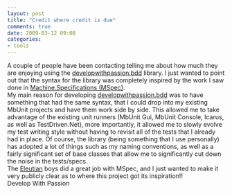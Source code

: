 ```yaml
---
layout: post
title: "Credit where credit is due"
comments: true
date: 2009-03-12 09:00
categories:
- tools
---
```


A couple of people have been contacting telling me about how much they are enjoying using the [developwithpassion.bdd](https://www.assembla.com/wiki/show/developwithpassion_bdd) library. I just wanted to point out that the syntax for the library was completely inspired by the work I saw done in [Machine.Specifications (MSpec)](http://github.com/machine/machine.specifications/tree/master).  
My main reason for developing [developwithpassion.bdd](https://www.assembla.com/wiki/show/developwithpassion_bdd) was to have something that had the same syntax, that I could drop into my existing MbUnit projects and have them work side by side. This allowed me to take advantage of the existing unit runners (MbUnit Gui, MbUnit Console, Icarus, as well as TestDriven.Net), more importantly, it allowed me to slowly evolve my test writing style without having to revisit all of the tests that I already had in place. Of course, the library (being something that I use personally) has adopted a lot of things such as my naming conventions, as well as a fairly significant set of base classes that allow me to significantly cut down the noise in the tests/specs.  
The [Eleutian](http://blog.eleutian.com) boys did a great job with MSpec, and I just wanted to make it very publicly clear as to where this project got its inspiration!!  
Develop With Passion




